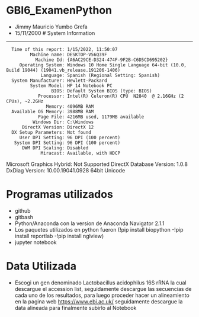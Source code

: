 # GBI6_ExamenPython
- Jimmy Mauricio Yumbo Grefa
- 15/11/2000 # System Information
------------------
      Time of this report: 1/15/2022, 11:50:07
             Machine name: DESKTOP-V56Q39F
               Machine Id: {A6AC29CE-D324-474F-9F2B-C6D5CD695202}
         Operating System: Windows 10 Home Single Language 64-bit (10.0, Build 19044) (19041.vb_release.191206-1406)
                 Language: Spanish (Regional Setting: Spanish)
      System Manufacturer: Hewlett-Packard
             System Model: HP 14 Notebook PC
                     BIOS: Default System BIOS (type: BIOS)
                Processor: Intel(R) Celeron(R) CPU  N2840  @ 2.16GHz (2 CPUs), ~2.2GHz
                   Memory: 4096MB RAM
      Available OS Memory: 3988MB RAM
                Page File: 4216MB used, 1179MB available
              Windows Dir: C:\Windows
          DirectX Version: DirectX 12
      DX Setup Parameters: Not found
         User DPI Setting: 96 DPI (100 percent)
       System DPI Setting: 96 DPI (100 percent)
          DWM DPI Scaling: Disabled
                 Miracast: Available, with HDCP
Microsoft Graphics Hybrid: Not Supported
 DirectX Database Version: 1.0.8
           DxDiag Version: 10.00.19041.0928 64bit Unicode
# Programas utilizados 
- github
- gitbash
- Python/Anaconda con la version de Anaconda Navigator 2.1.1
- Los paquetes utilizados en python fueron (!pip install biopython -!pip install reportlab -!pip install nglview)
- jupyter notebook
# Data Utilizada
- Escogi un gen denominado Lactobacillus acidophilus 16S rRNA la cual descargue el accession list, seguidamente descargue las secuencias de cada uno 
de los resultados, para luego proceder hacer un alineamiento en la pagina web https://www.ebi.ac.uk/ seguidamente descargue la data alineada para finalmente subirlo al Notebook
